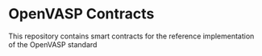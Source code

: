 # OpenVASP Contracts

This repository contains smart contracts for the reference implementation of the OpenVASP standard
